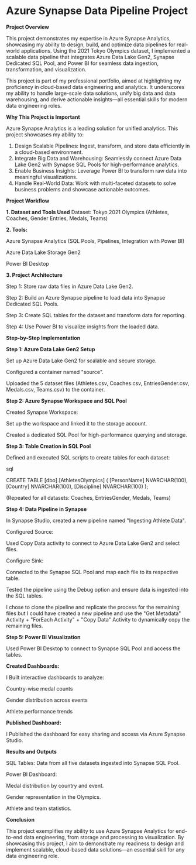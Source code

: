 # Azure Synapse Data Pipeline Project

**Project Overview**

This project demonstrates my expertise in Azure Synapse Analytics, showcasing my ability to design, build, and optimize data pipelines for real-world applications. Using the 2021 Tokyo Olympics dataset, I implemented a scalable data pipeline that integrates Azure Data Lake Gen2, Synapse Dedicated SQL Pool, and Power BI for seamless data ingestion, transformation, and visualization.

This project is part of my professional portfolio, aimed at highlighting my proficiency in cloud-based data engineering and analytics. It underscores my ability to handle large-scale data solutions, unify big data and data warehousing, and derive actionable insights—all essential skills for modern data engineering roles.

**Why This Project is Important**

Azure Synapse Analytics is a leading solution for unified analytics. This project showcases my ability to:

1. Design Scalable Pipelines: Ingest, transform, and store data efficiently in a cloud-based environment.
2. Integrate Big Data and Warehousing: Seamlessly connect Azure Data Lake Gen2 with Synapse SQL Pools for high-performance analytics.
3. Enable Business Insights: Leverage Power BI to transform raw data into meaningful visualizations.
4. Handle Real-World Data: Work with multi-faceted datasets to solve business problems and showcase actionable outcomes.

**Project Workflow**

**1. Dataset and Tools Used**
Dataset: Tokyo 2021 Olympics (Athletes, Coaches, Gender Entries, Medals, Teams)

**2. Tools:**

Azure Synapse Analytics (SQL Pools, Pipelines, Integration with Power BI)

Azure Data Lake Storage Gen2

Power BI Desktop

**3. Project Architecture**
   
Step 1: Store raw data files in Azure Data Lake Gen2.

Step 2: Build an Azure Synapse pipeline to load data into Synapse Dedicated SQL Pools.

Step 3: Create SQL tables for the dataset and transform data for reporting.

Step 4: Use Power BI to visualize insights from the loaded data.

**Step-by-Step Implementation**

**Step 1: Azure Data Lake Gen2 Setup**

Set up Azure Data Lake Gen2 for scalable and secure storage.

Configured a container named "source".

Uploaded the 5 dataset files (Athletes.csv, Coaches.csv, EntriesGender.csv, Medals.csv, Teams.csv) to the container.

**Step 2: Azure Synapse Workspace and SQL Pool**

Created Synapse Workspace:

Set up the workspace and linked it to the storage account.

Created a dedicated SQL Pool for high-performance querying and storage.

**Step 3: Table Creation in SQL Pool**

Defined and executed SQL scripts to create tables for each dataset:

sql

CREATE TABLE [dbo].[AthletesOlympics] (
    [PersonName] NVARCHAR(100),
    [Country] NVARCHAR(100),
    [Discipline] NVARCHAR(100)
);

(Repeated for all datasets: Coaches, EntriesGender, Medals, Teams)

**Step 4: Data Pipeline in Synapse**

In Synapse Studio, created a new pipeline named "Ingesting Athlete Data".

Configured Source:

Used Copy Data activity to connect to Azure Data Lake Gen2 and select files.

Configure Sink:

Connected to the Synapse SQL Pool and map each file to its respective table.

Tested the pipeline using the Debug option and ensure data is ingested into the SQL tables.

I chose to clone the pipeline and replicate the process for the remaining files but I could have created a new pipeline and use the "Get Metadata" Activity + "ForEach Activity" + "Copy Data" Activity to dynamically copy the remaining files.

**Step 5: Power BI Visualization**

Used Power BI Desktop to connect to Synapse SQL Pool and access the tables.

**Created Dashboards:**

I Built interactive dashboards to analyze:

Country-wise medal counts

Gender distribution across events

Athlete performance trends

**Published Dashboard:**

I Published the dashboard for easy sharing and access via Azure Synapse Studio.

**Results and Outputs**

SQL Tables: Data from all five datasets ingested into Synapse SQL Pool.

Power BI Dashboard:

Medal distribution by country and event.

Gender representation in the Olympics.

Athlete and team statistics.

**Conclusion**

This project exemplifies my ability to use Azure Synapse Analytics for end-to-end data engineering, from storage and processing to visualization. By showcasing this project, I aim to demonstrate my readiness to design and implement scalable, cloud-based data solutions—an essential skill for any data engineering role.


